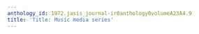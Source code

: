 ```yaml
---
anthology_id: 1972.jasis_journal-ir0anthology0volumeA23A4.9
title: 'Title: Music media series'
---
```

